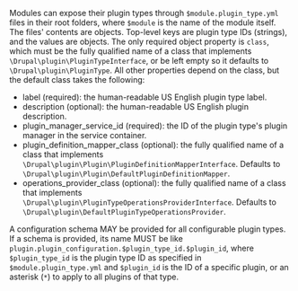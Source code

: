 Modules can expose their plugin types through `$module.plugin_type.yml` files in 
their root folders, where `$module` is the name of the module itself.
The files' contents are objects. Top-level keys are plugin type IDs (strings), 
and the values are objects. The only required object property is `class`, which
must be the fully qualified name of a class that implements 
`\Drupal\plugin\PluginTypeInterface`, or be left empty so it defaults to
`\Drupal\plugin\PluginType`. All other properties depend on the class, but the 
default class takes the following:

- label (required): the human-readable US English plugin type label.
- description (optional): the human-readable US English plugin description.
- plugin_manager_service_id (required): the ID of the plugin type's plugin 
  manager in the service container.
- plugin_definition_mapper_class (optional): the fully qualified name of a class 
  that implements `\Drupal\plugin\Plugin\PluginDefinitionMapperInterface`. 
  Defaults to `\Drupal\plugin\Plugin\DefaultPluginDefinitionMapper`.
- operations_provider_class (optional): the fully qualified name of a class that
  implements `\Drupal\plugin\PluginTypeOperationsProviderInterface`. Defaults to
  `\Drupal\plugin\DefaultPluginTypeOperationsProvider`.

A configuration schema MAY be provided for all configurable plugin types. If a 
schema is provided, its name MUST be like
`plugin.plugin_configuration.$plugin_type_id.$plugin_id`, where 
`$plugin_type_id` is the plugin type ID as specified in 
`$module.plugin_type.yml` and `$plugin_id` is the ID of a specific plugin, or an 
asterisk (`*`)  to apply to all plugins of that type.
